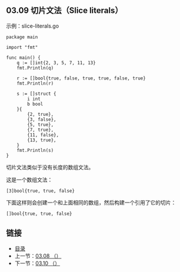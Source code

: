 ## 03.09 切片文法（Slice literals）

示例：slice-literals.go

    package main

    import "fmt"

    func main() {
    	q := []int{2, 3, 5, 7, 11, 13}
    	fmt.Println(q)

    	r := []bool{true, false, true, true, false, true}
    	fmt.Println(r)

    	s := []struct {
    		i int
    		b bool
    	}{
    		{2, true},
    		{3, false},
    		{5, true},
    		{7, true},
    		{11, false},
    		{13, true},
    	}
    	fmt.Println(s)
    }

切片文法类似于没有长度的数组文法。

这是一个数组文法：

    [3]bool{true, true, false}

下面这样则会创建一个和上面相同的数组，然后构建一个引用了它的切片：

    []bool{true, true, false}

## 链接
* [目录](https://github.com/gnefiy/go-zh/blob/master/tour/directory.md)
* 上一节：[03.08 （）](https://github.com/gnefiy/go-zh/blob/master/tour/03.08.md)
* 下一节：[03.10 （）](https://github.com/gnefiy/go-zh/blob/master/tour/03.10.md)

